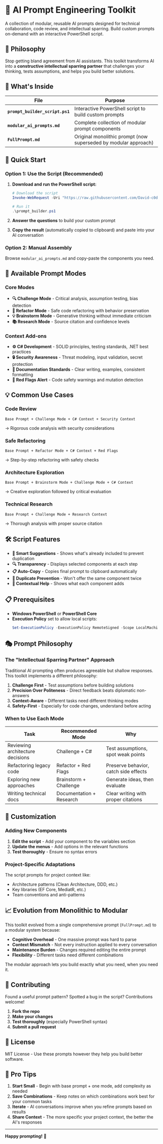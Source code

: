 # 🧠 AI Prompt Engineering Toolkit

A collection of modular, reusable AI prompts designed for technical collaboration, code review, and intellectual sparring. Build custom prompts on-demand with an interactive PowerShell script.

## 🎯 Philosophy

Stop getting bland agreement from AI assistants. This toolkit transforms AI into a **constructive intellectual sparring partner** that challenges your thinking, tests assumptions, and helps you build better solutions.

## 📁 What's Inside

| File | Purpose |
|------|---------|
| **`prompt_builder_script.ps1`** | Interactive PowerShell script to build custom prompts |
| **`modular_ai_prompts.md`** | Complete collection of modular prompt components |
| **`FullPrompt.md`** | Original monolithic prompt (now superseded by modular approach) |

## 🚀 Quick Start

### Option 1: Use the Script (Recommended)
1. **Download and run the PowerShell script:**
   ```powershell
   # Download the script
   Invoke-WebRequest -Uri "https://raw.githubusercontent.com/David-c0degeek/AiPrompt/main/prompt_builder_script.ps1" -OutFile "prompt_builder.ps1"
   
   # Run it
   .\prompt_builder.ps1
   ```

2. **Answer the questions** to build your custom prompt
3. **Copy the result** (automatically copied to clipboard) and paste into your AI conversation

### Option 2: Manual Assembly
Browse `modular_ai_prompts.md` and copy-paste the components you need.

## 🧩 Available Prompt Modes

### Core Modes
- **🔍 Challenge Mode** - Critical analysis, assumption testing, bias detection
- **🔧 Refactor Mode** - Safe code refactoring with behavior preservation
- **💡 Brainstorm Mode** - Generative thinking without immediate criticism
- **📚 Research Mode** - Source citation and confidence levels

### Context Add-ons
- **⚙️ C# Development** - SOLID principles, testing standards, .NET best practices
- **🔒 Security Awareness** - Threat modeling, input validation, secret protection
- **📖 Documentation Standards** - Clear writing, examples, consistent formatting
- **🚨 Red Flags Alert** - Code safety warnings and mutation detection

## 💡 Common Use Cases

### Code Review
```
Base Prompt + Challenge Mode + C# Context + Security Context
```
→ Rigorous code analysis with security considerations

### Safe Refactoring
```
Base Prompt + Refactor Mode + C# Context + Red Flags
```
→ Step-by-step refactoring with safety checks

### Architecture Exploration
```
Base Prompt + Brainstorm Mode + Challenge Mode + C# Context
```
→ Creative exploration followed by critical evaluation

### Technical Research
```
Base Prompt + Challenge Mode + Research Context
```
→ Thorough analysis with proper source citation

## 🛠️ Script Features

- **🎯 Smart Suggestions** - Shows what's already included to prevent duplication
- **🔍 Transparency** - Displays selected components at each step
- **📋 Auto-Copy** - Copies final prompt to clipboard automatically
- **🚫 Duplicate Prevention** - Won't offer the same component twice
- **💬 Contextual Help** - Shows what each component adds

## 📋 Prerequisites

- **Windows PowerShell** or **PowerShell Core**
- **Execution Policy** set to allow local scripts:
  ```powershell
  Set-ExecutionPolicy -ExecutionPolicy RemoteSigned -Scope LocalMachine
  ```

## 🎭 Prompt Philosophy

### The "Intellectual Sparring Partner" Approach

Traditional AI prompting often produces agreeable but shallow responses. This toolkit implements a different philosophy:

1. **Challenge First** - Test assumptions before building solutions
2. **Precision Over Politeness** - Direct feedback beats diplomatic non-answers
3. **Context-Aware** - Different tasks need different thinking modes
4. **Safety-First** - Especially for code changes, understand before acting

### When to Use Each Mode

| Task | Recommended Mode | Why |
|------|------------------|-----|
| Reviewing architecture decisions | Challenge + C# | Test assumptions, spot weak points |
| Refactoring legacy code | Refactor + Red Flags | Preserve behavior, catch side effects |
| Exploring new approaches | Brainstorm + Challenge | Generate ideas, then evaluate |
| Writing technical docs | Documentation + Research | Clear writing with proper citations |

## 🔧 Customization

### Adding New Components

1. **Edit the script** - Add your component to the variables section
2. **Update the menus** - Add options in the relevant functions
3. **Test thoroughly** - Ensure no syntax errors

### Project-Specific Adaptations

The script prompts for project context like:
- Architecture patterns (Clean Architecture, DDD, etc.)
- Key libraries (EF Core, MediatR, etc.)
- Team conventions and anti-patterns

## 📈 Evolution from Monolithic to Modular

This toolkit evolved from a single comprehensive prompt (`FullPrompt.md`) to a modular system because:

- **Cognitive Overhead** - One massive prompt was hard to parse
- **Context Mismatch** - Not every instruction applied to every conversation
- **Maintenance Burden** - Changes required editing the entire prompt
- **Flexibility** - Different tasks need different combinations

The modular approach lets you build exactly what you need, when you need it.

## 🤝 Contributing

Found a useful prompt pattern? Spotted a bug in the script? Contributions welcome!

1. **Fork the repo**
2. **Make your changes**
3. **Test thoroughly** (especially PowerShell syntax)
4. **Submit a pull request**

## 📄 License

MIT License - Use these prompts however they help you build better software.

## 🎯 Pro Tips

1. **Start Small** - Begin with base prompt + one mode, add complexity as needed
2. **Save Combinations** - Keep notes on which combinations work best for your common tasks
3. **Iterate** - AI conversations improve when you refine prompts based on results
4. **Share Context** - The more specific your project context, the better the AI's responses

---

**Happy prompting!** 🚀
